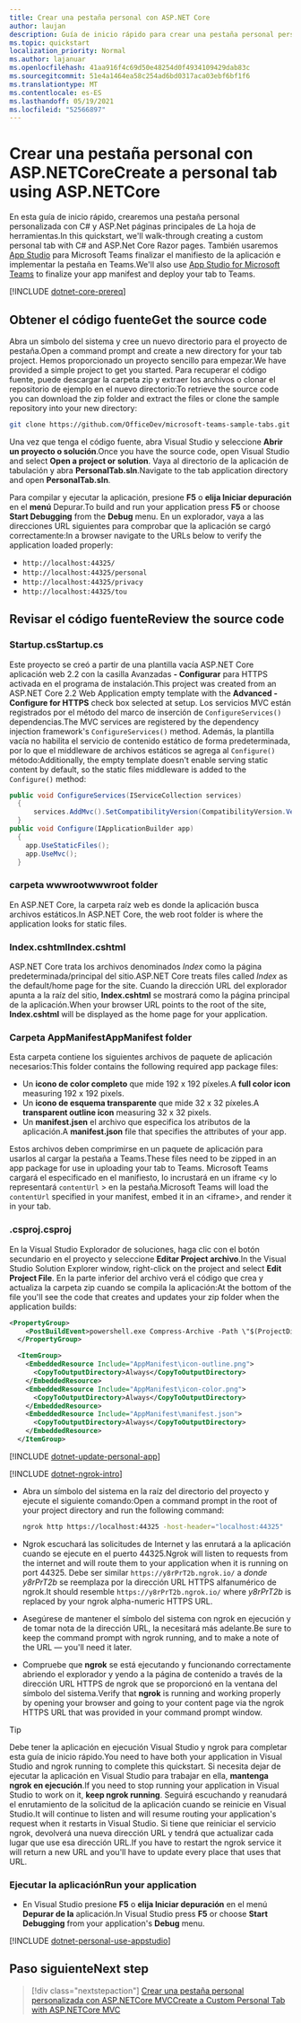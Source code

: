 ```yaml
---
title: Crear una pestaña personal con ASP.NET Core
author: laujan
description: Guía de inicio rápido para crear una pestaña personal personalizada con ASP.NET Core.
ms.topic: quickstart
localization_priority: Normal
ms.author: lajanuar
ms.openlocfilehash: 41aa916f4c69d50e48254d0f4934109429dab83c
ms.sourcegitcommit: 51e4a1464ea58c254ad6bd0317aca03ebf6bf1f6
ms.translationtype: MT
ms.contentlocale: es-ES
ms.lasthandoff: 05/19/2021
ms.locfileid: "52566897"
---
```

# <a name="create-a-personal-tab-using-aspnetcore"></a><span data-ttu-id="71132-103">Crear una pestaña personal con ASP.NETCore</span><span class="sxs-lookup"><span data-stu-id="71132-103">Create a personal tab using ASP.NETCore</span></span>

<span data-ttu-id="71132-104">En esta guía de inicio rápido, crearemos una pestaña personal personalizada con C# y ASP.Net páginas principales de La hoja de herramientas.</span><span class="sxs-lookup"><span data-stu-id="71132-104">In this quickstart, we'll walk-through creating a custom personal tab with C# and ASP.Net Core Razor pages.</span></span> <span data-ttu-id="71132-105">También usaremos [App Studio](~/concepts/build-and-test/app-studio-overview.md) para Microsoft Teams finalizar el manifiesto de la aplicación e implementar la pestaña en Teams.</span><span class="sxs-lookup"><span data-stu-id="71132-105">We'll also use [App Studio for Microsoft Teams](~/concepts/build-and-test/app-studio-overview.md) to finalize your app manifest and deploy your tab to Teams.</span></span>

[!INCLUDE [dotnet-core-prereq](~/includes/tabs/dotnet-core-prereq.md)]

## <a name="get-the-source-code"></a><span data-ttu-id="71132-106">Obtener el código fuente</span><span class="sxs-lookup"><span data-stu-id="71132-106">Get the source code</span></span>

<span data-ttu-id="71132-107">Abra un símbolo del sistema y cree un nuevo directorio para el proyecto de pestaña.</span><span class="sxs-lookup"><span data-stu-id="71132-107">Open a command prompt and create a new directory for your tab project.</span></span> <span data-ttu-id="71132-108">Hemos proporcionado un proyecto sencillo para empezar.</span><span class="sxs-lookup"><span data-stu-id="71132-108">We have provided a simple project to get you started.</span></span> <span data-ttu-id="71132-109">Para recuperar el código fuente, puede descargar la carpeta zip y extraer los archivos o clonar el repositorio de ejemplo en el nuevo directorio:</span><span class="sxs-lookup"><span data-stu-id="71132-109">To retrieve the source code you can download the zip folder and extract the files or clone the sample repository into your new directory:</span></span>

```bash
git clone https://github.com/OfficeDev/microsoft-teams-sample-tabs.git
```

<span data-ttu-id="71132-110">Una vez que tenga el código fuente, abra Visual Studio y seleccione **Abrir un proyecto o solución**.</span><span class="sxs-lookup"><span data-stu-id="71132-110">Once you have the source code, open Visual Studio and select **Open a project or solution**.</span></span> <span data-ttu-id="71132-111">Vaya al directorio de la aplicación de tabulación y abra **PersonalTab.sln**.</span><span class="sxs-lookup"><span data-stu-id="71132-111">Navigate to the tab application directory and open **PersonalTab.sln**.</span></span>

<span data-ttu-id="71132-112">Para compilar y ejecutar la aplicación, presione **F5** o **elija Iniciar depuración** en el **menú** Depurar.</span><span class="sxs-lookup"><span data-stu-id="71132-112">To build and run your application press **F5** or choose **Start Debugging** from the **Debug** menu.</span></span> <span data-ttu-id="71132-113">En un explorador, vaya a las direcciones URL siguientes para comprobar que la aplicación se cargó correctamente:</span><span class="sxs-lookup"><span data-stu-id="71132-113">In a browser navigate to the URLs below to verify the application loaded properly:</span></span>

- `http://localhost:44325/`
- `http://localhost:44325/personal`
- `http://localhost:44325/privacy`
- `http://localhost:44325/tou`

## <a name="review-the-source-code"></a><span data-ttu-id="71132-114">Revisar el código fuente</span><span class="sxs-lookup"><span data-stu-id="71132-114">Review the source code</span></span>

### <a name="startupcs"></a><span data-ttu-id="71132-115">Startup.cs</span><span class="sxs-lookup"><span data-stu-id="71132-115">Startup.cs</span></span>

<span data-ttu-id="71132-116">Este proyecto se creó a partir de una plantilla vacía ASP.NET Core aplicación web 2.2 con la casilla Avanzadas **- Configurar** para HTTPS activada en el programa de instalación.</span><span class="sxs-lookup"><span data-stu-id="71132-116">This project was created from an ASP.NET Core 2.2 Web Application empty template with the **Advanced - Configure for HTTPS** check box selected at setup.</span></span> <span data-ttu-id="71132-117">Los servicios MVC están registrados por el método del marco de inserción de `ConfigureServices()` dependencias.</span><span class="sxs-lookup"><span data-stu-id="71132-117">The MVC services are registered by the dependency injection framework's `ConfigureServices()` method.</span></span> <span data-ttu-id="71132-118">Además, la plantilla vacía no habilita el servicio de contenido estático de forma predeterminada, por lo que el middleware de archivos estáticos se agrega al `Configure()` método:</span><span class="sxs-lookup"><span data-stu-id="71132-118">Additionally, the empty template doesn't enable serving static content by default, so the static files middleware is added to the `Configure()` method:</span></span>

```csharp
public void ConfigureServices(IServiceCollection services)
  {
      services.AddMvc().SetCompatibilityVersion(CompatibilityVersion.Version_2_2);
  }
public void Configure(IApplicationBuilder app)
  {
    app.UseStaticFiles();
    app.UseMvc();
  }
```

### <a name="wwwroot-folder"></a><span data-ttu-id="71132-119">carpeta wwwroot</span><span class="sxs-lookup"><span data-stu-id="71132-119">wwwroot folder</span></span>

<span data-ttu-id="71132-120">En ASP.NET Core, la carpeta raíz web es donde la aplicación busca archivos estáticos.</span><span class="sxs-lookup"><span data-stu-id="71132-120">In ASP.NET Core, the web root folder is where the application looks for static files.</span></span>

### <a name="indexcshtml"></a><span data-ttu-id="71132-121">Index.cshtml</span><span class="sxs-lookup"><span data-stu-id="71132-121">Index.cshtml</span></span>

<span data-ttu-id="71132-122">ASP.NET Core trata los archivos denominados *Index* como la página predeterminada/principal del sitio.</span><span class="sxs-lookup"><span data-stu-id="71132-122">ASP.NET Core treats files called *Index* as the default/home page for the site.</span></span> <span data-ttu-id="71132-123">Cuando la dirección URL del explorador apunta a la raíz del sitio, **Index.cshtml** se mostrará como la página principal de la aplicación.</span><span class="sxs-lookup"><span data-stu-id="71132-123">When your browser URL points to the root of the site, **Index.cshtml** will be displayed as the home page for your application.</span></span>

### <a name="appmanifest-folder"></a><span data-ttu-id="71132-124">Carpeta AppManifest</span><span class="sxs-lookup"><span data-stu-id="71132-124">AppManifest folder</span></span>

<span data-ttu-id="71132-125">Esta carpeta contiene los siguientes archivos de paquete de aplicación necesarios:</span><span class="sxs-lookup"><span data-stu-id="71132-125">This folder contains the following required app package files:</span></span>

- <span data-ttu-id="71132-126">Un **icono de color completo** que mide 192 x 192 píxeles.</span><span class="sxs-lookup"><span data-stu-id="71132-126">A **full color icon** measuring 192 x 192 pixels.</span></span>
- <span data-ttu-id="71132-127">Un **icono de esquema transparente** que mide 32 x 32 píxeles.</span><span class="sxs-lookup"><span data-stu-id="71132-127">A **transparent outline icon** measuring 32 x 32 pixels.</span></span>
- <span data-ttu-id="71132-128">Un **manifest.jsen** el archivo que especifica los atributos de la aplicación.</span><span class="sxs-lookup"><span data-stu-id="71132-128">A **manifest.json** file that specifies the attributes of your app.</span></span>

<span data-ttu-id="71132-129">Estos archivos deben comprimirse en un paquete de aplicación para usarlos al cargar la pestaña a Teams.</span><span class="sxs-lookup"><span data-stu-id="71132-129">These files need to be zipped in an app package for use in uploading your tab to Teams.</span></span> <span data-ttu-id="71132-130">Microsoft Teams cargará el especificado en el manifiesto, lo incrustará en un iframe <y lo representará `contentUrl` \> en la pestaña.</span><span class="sxs-lookup"><span data-stu-id="71132-130">Microsoft Teams will load the `contentUrl` specified in your manifest, embed it in an <iframe\>, and render it in your tab.</span></span>

### <a name="csproj"></a><span data-ttu-id="71132-131">.csproj</span><span class="sxs-lookup"><span data-stu-id="71132-131">.csproj</span></span>

<span data-ttu-id="71132-132">En la Visual Studio Explorador de soluciones, haga clic con el botón secundario en el proyecto y seleccione **Editar Project archivo**.</span><span class="sxs-lookup"><span data-stu-id="71132-132">In the Visual Studio Solution Explorer window, right-click on the project and select **Edit Project File**.</span></span> <span data-ttu-id="71132-133">En la parte inferior del archivo verá el código que crea y actualiza la carpeta zip cuando se compila la aplicación:</span><span class="sxs-lookup"><span data-stu-id="71132-133">At the bottom of the file you'll see the code that creates and updates your zip folder when the application builds:</span></span>

```xml
<PropertyGroup>
    <PostBuildEvent>powershell.exe Compress-Archive -Path \"$(ProjectDir)AppManifest\*\" -DestinationPath \"$(TargetDir)tab.zip\" -Force</PostBuildEvent>
  </PropertyGroup>

  <ItemGroup>
    <EmbeddedResource Include="AppManifest\icon-outline.png">
      <CopyToOutputDirectory>Always</CopyToOutputDirectory>
    </EmbeddedResource>
    <EmbeddedResource Include="AppManifest\icon-color.png">
      <CopyToOutputDirectory>Always</CopyToOutputDirectory>
    </EmbeddedResource>
    <EmbeddedResource Include="AppManifest\manifest.json">
      <CopyToOutputDirectory>Always</CopyToOutputDirectory>
    </EmbeddedResource>
  </ItemGroup>
```

[!INCLUDE  [dotnet-update-personal-app](~/includes/tabs/dotnet-update-personal-app.md)]

[!INCLUDE [dotnet-ngrok-intro](~/includes/tabs/dotnet-ngrok-intro.md)]

- <span data-ttu-id="71132-134">Abra un símbolo del sistema en la raíz del directorio del proyecto y ejecute el siguiente comando:</span><span class="sxs-lookup"><span data-stu-id="71132-134">Open a command prompt in the root of your project directory and run the following command:</span></span>

    ```bash
    ngrok http https://localhost:44325 -host-header="localhost:44325"
    ```

- <span data-ttu-id="71132-135">Ngrok escuchará las solicitudes de Internet y las enrutará a la aplicación cuando se ejecute en el puerto 44325.</span><span class="sxs-lookup"><span data-stu-id="71132-135">Ngrok will listen to requests from the internet and will route them to your application when it is running on port 44325.</span></span>  <span data-ttu-id="71132-136">Debe ser similar `https://y8rPrT2b.ngrok.io/` a *donde y8rPrT2b* se reemplaza por la dirección URL HTTPS alfanumérico de ngrok.</span><span class="sxs-lookup"><span data-stu-id="71132-136">It should resemble `https://y8rPrT2b.ngrok.io/` where *y8rPrT2b* is replaced by your ngrok alpha-numeric HTTPS URL.</span></span>

- <span data-ttu-id="71132-137">Asegúrese de mantener el símbolo del sistema con ngrok en ejecución y de tomar nota de la dirección URL, la necesitará más adelante.</span><span class="sxs-lookup"><span data-stu-id="71132-137">Be sure to keep the command prompt with ngrok running, and to make a note of the URL — you'll need it later.</span></span>

- <span data-ttu-id="71132-138">Compruebe que **ngrok** se está ejecutando y funcionando correctamente abriendo el explorador y yendo a la página de contenido a través de la dirección URL HTTPS de ngrok que se proporcionó en la ventana del símbolo del sistema.</span><span class="sxs-lookup"><span data-stu-id="71132-138">Verify that **ngrok** is running and working properly by opening your browser and going to your content page via the ngrok HTTPS URL that was provided in your command prompt window.</span></span>

>[!TIP]
><span data-ttu-id="71132-139">Debe tener la aplicación en ejecución Visual Studio y ngrok para completar esta guía de inicio rápido.</span><span class="sxs-lookup"><span data-stu-id="71132-139">You need to have both your application in Visual Studio and ngrok running to complete this quickstart.</span></span> <span data-ttu-id="71132-140">Si necesita dejar de ejecutar la aplicación en Visual Studio para trabajar en ella, **mantenga ngrok en ejecución**.</span><span class="sxs-lookup"><span data-stu-id="71132-140">If you need to stop running your application in Visual Studio to work on it, **keep ngrok running**.</span></span> <span data-ttu-id="71132-141">Seguirá escuchando y reanudará el enrutamiento de la solicitud de la aplicación cuando se reinicie en Visual Studio.</span><span class="sxs-lookup"><span data-stu-id="71132-141">It will continue to listen and will resume routing your application's request when it restarts in Visual Studio.</span></span> <span data-ttu-id="71132-142">Si tiene que reiniciar el servicio ngrok, devolverá una nueva dirección URL y tendrá que actualizar cada lugar que use esa dirección URL.</span><span class="sxs-lookup"><span data-stu-id="71132-142">If you have to restart the ngrok service it will return a new URL and you'll have to update every place that uses that URL.</span></span>

### <a name="run-your-application"></a><span data-ttu-id="71132-143">Ejecutar la aplicación</span><span class="sxs-lookup"><span data-stu-id="71132-143">Run your application</span></span>

- <span data-ttu-id="71132-144">En Visual Studio presione **F5** o **elija Iniciar depuración** en el menú **Depurar de la** aplicación.</span><span class="sxs-lookup"><span data-stu-id="71132-144">In Visual Studio press **F5** or choose **Start Debugging** from your application's **Debug** menu.</span></span>

[!INCLUDE [dotnet-personal-use-appstudio](~/includes/tabs/dotnet-personal-use-appstudio.md)]

## <a name="next-step"></a><span data-ttu-id="71132-145">Paso siguiente</span><span class="sxs-lookup"><span data-stu-id="71132-145">Next step</span></span>

> [!div class="nextstepaction"]
> [<span data-ttu-id="71132-146">Crear una pestaña personal personalizada con ASP.NETCore MVC</span><span class="sxs-lookup"><span data-stu-id="71132-146">Create a Custom Personal Tab with ASP.NETCore MVC</span></span>](~/tabs/quickstarts/create-personal-tab-dotnet-core-mvc.md)
